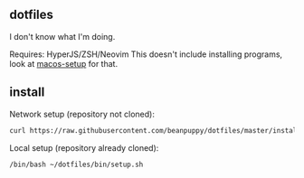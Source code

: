 ## dotfiles
I don't know what I'm doing.

Requires: HyperJS/ZSH/Neovim
This doesn't include installing programs, look at [macos-setup](https://github.com/beanpuppy/macos-setup) for that.

## install
Network setup (repository not cloned):
```bash
curl https://raw.githubusercontent.com/beanpuppy/dotfiles/master/install.sh | /bin/bash
```

Local setup (repository already cloned):
```bash
/bin/bash ~/dotfiles/bin/setup.sh
```
